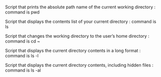 Script that prints the absolute path name of the current working directory : command is pwd

Script that displays the contents list of your current directory : command is ls

Script that changes the working directory to the user’s home directory : command is cd ~

Script that displays the current directory contents in a long format : command is ls -l

Script that displays the current directory contents, including hidden files : command is ls -al

